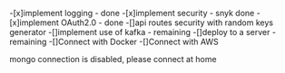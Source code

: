 -[x]implement logging - done
-[x]implement security - snyk done
-[x]implement OAuth2.0 - done
-[]api routes security with random keys generator
-[]implement use of kafka - remaining
-[]deploy to a server -  remaining
-[]Connect with Docker
-[]Connect with AWS


mongo connection is disabled, please connect at home
 